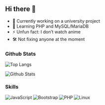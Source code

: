 ## Hi there 👋

- 🔭 Currently working on a university project
- 🌱 Learning PHP and MySQL/MariaDB
- ⚡ Unfun fact: I don’t watch anime
- 🛠️ Not fixing anyone at the moment


### Github Stats
![Top Langs](https://github-readme-stats.vercel.app/api/top-langs/?username=Zorbiks&layout=compact&theme=vue-dark&langs_count=5)

![Github Stats](https://github-readme-stats.vercel.app/api/?username=Zorbiks&layout=compact&theme=vue-dark&langs_count=5)


### Skills
![JavaScript](https://img.shields.io/badge/Code-JavaScript-informational?style=flat&logo=javascript&color=F7DF1E)
![Bootstrap](https://img.shields.io/badge/Code-Bootstrap-informational?style=flat&logo=bootstrap&color=7952b3)
![PHP](https://img.shields.io/badge/Code-PHP-informational?style=flat&logo=php&color=777BB4)
![Linux](https://img.shields.io/badge/System-Linux-informational?style=flat&logo=linux&color=FCC624)
